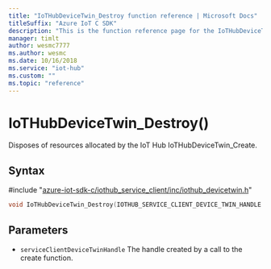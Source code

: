 ```yaml
---                             
title: "IoTHubDeviceTwin_Destroy function reference | Microsoft Docs" 
titleSuffix: "Azure IoT C SDK"            
description: "This is the function reference page for the IoTHubDeviceTwin_Destroy() function in the Azure IoT C SDK. This SDK is used with Azure IoT Hub and Azure IoT Hub Device Provisioning Service"            
manager: timlt                 
author: wesmc7777              
ms.author: wesmc               
ms.date: 10/16/2018                    
ms.service: "iot-hub"             
ms.custom: ""                
ms.topic: "reference"        
---                            
```


# IoTHubDeviceTwin_Destroy()

Disposes of resources allocated by the IoT Hub IoTHubDeviceTwin_Create.

## Syntax

\#include "[azure-iot-sdk-c/iothub_service_client/inc/iothub_devicetwin.h](../iothub-devicetwin-h.md)"  
```C
void IoTHubDeviceTwin_Destroy(IOTHUB_SERVICE_CLIENT_DEVICE_TWIN_HANDLE  C2);
```

## Parameters
* `serviceClientDeviceTwinHandle` The handle created by a call to the create function.

